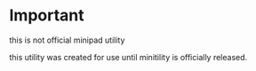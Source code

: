 # Important
this is not official minipad utility

this utility was created for use until minitility is officially released.
